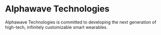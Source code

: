# Alphawave Technologies

Alphawave Technologies is committed to developing the next generation of high-tech, infinitely customizable smart wearables. 
